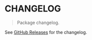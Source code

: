 # CHANGELOG

> Package changelog.

See [GitHub Releases](https://github.com/stdlib-js/ndarray-strides/releases) for the changelog.